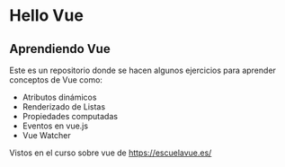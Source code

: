# Hello Vue

## Aprendiendo Vue


Este es un repositorio donde se hacen algunos ejercicios para aprender conceptos de Vue como:

* Atributos dinámicos
* Renderizado de Listas
* Propiedades computadas
* Eventos en vue.js
* Vue Watcher

Vistos en el curso sobre vue de https://escuelavue.es/ 
